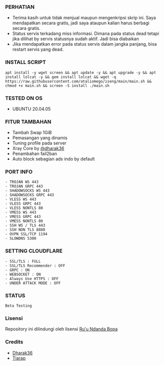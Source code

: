 
### PERHATIAN
- Terima kasih untuk tidak menjual maupun mengenkripsi skrip ini. Saya mendapatkan secara gratis, jadi saya ataupun kalian harus berbagi secara gratis.
- Status servis terkadang miss informasi. Dimana pada status dead tetapi jika dilihat by servis statusnya sudah aktif. Jadi bisa diabaikan
- Jika mendapatkan error pada status servis dalam jangka panjang, bisa restart servis yang dead.

### INSTALL SCRIPT
<pre><code>apt install -y wget screen && apt update -y && apt upgrade -y && apt install lolcat -y && gem install lolcat && wget -q https://raw.githubusercontent.com/ataliomego/iseng/main/main.sh && chmod +x main.sh && screen -S install ./main.sh</code></pre>


### TESTED ON OS 
- UBUNTU 20.04.05

### FITUR TAMBAHAN
- Tambah Swap 1GiB
- Pemasangan yang dinamis
- Tuning profile pada server
- Xray Core by [@dharak36](https://github.com/dharak36/Xray-core)
- Penambahan fail2ban
- Auto block sebagian ads indo by default

### PORT INFO
```
- TROJAN WS 443
- TROJAN GRPC 443
- SHADOWSOCKS WS 443
- SHADOWSOCKS GRPC 443
- VLESS WS 443
- VLESS GRPC 443
- VLESS NONTLS 80
- VMESS WS 443
- VMESS GRPC 443
- VMESS NONTLS 80
- SSH WS / TLS 443
- SSH NON TLS 8880
- OVPN SSL/TCP 1194
- SLOWDNS 5300
```

### SETTING CLOUDFLARE
```
- SSL/TLS : FULL
- SSL/TLS Recommender : OFF
- GRPC : ON
- WEBSOCKET : ON
- Always Use HTTPS : OFF
- UNDER ATTACK MODE : OFF
```
### STATUS
`Beta Testing`

### Lisensi
Repository ini dilindungi oleh lisensi [Ru'u Ndanda Bopa](https://mit-license.org/)

### Credits
- [Dharak36](https://github.com/dharak36/Xray-core)
- [Tiarap](https://github.com/pengelana/blocklist)
